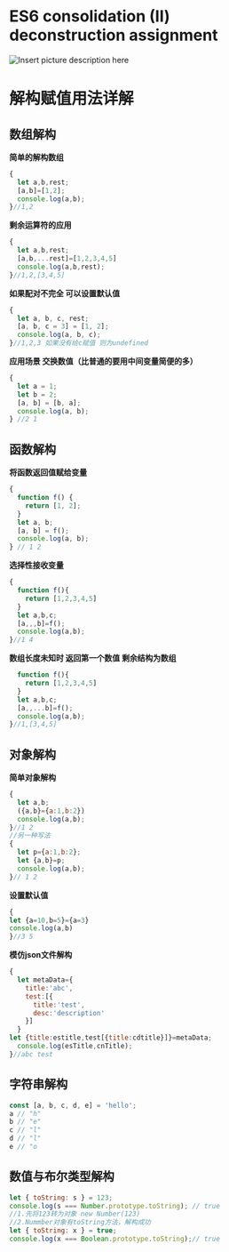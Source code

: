 # ES6 consolidation (II) deconstruction assignment
![Insert picture description here](https://img-blog.csdnimg.cn/20191017121754579.png?x-oss-process=image/watermark,type_ZmFuZ3poZW5naGVpdGk,shadow_10,text_aHR0cHM6Ly9ibG9nLmNzZG4ubmV0L3dlaXhpbl80Mjc2OTU2MQ==,size_16,color_FFFFFF,t_70)<!--more-->
# 解构赋值用法详解


## 数组解构
**简单的解构数组**
```javascript
{
  let a,b,rest;
  [a,b]=[1,2];
  console.log(a,b);
}//1,2
```
**剩余运算符的应用**

```javascript
{
  let a,b,rest;
  [a,b,...rest]=[1,2,3,4,5]
  console.log(a,b,rest);
}//1,2,[3,4,5]
```
**如果配对不完全 可以设置默认值**

```javascript
{
  let a, b, c, rest;
  [a, b, c = 3] = [1, 2];
  console.log(a, b, c); 
}//1,2,3 如果没有给c赋值 则为undefined
```
**应用场景 交换数值（比普通的要用中间变量简便的多）**

```javascript
{
  let a = 1;
  let b = 2;
  [a, b] = [b, a];
  console.log(a, b);
} //2 1
```
## 函数解构
**将函数返回值赋给变量**

```javascript
{
  function f() {
    return [1, 2];
  }
  let a, b;
  [a, b] = f();
  console.log(a, b);
} // 1 2
```
**选择性接收变量**

```javascript
{
  function f(){
    return [1,2,3,4,5]
  }
  let a,b,c;
  [a,,,b]=f();
  console.log(a,b);
}//1 4
```
**数组长度未知时 返回第一个数值 剩余结构为数组**

```javascript
  function f(){
    return [1,2,3,4,5]
  }
  let a,b,c;
  [a,,...b]=f();
  console.log(a,b);
}//1,[3,4,5]
```
## 对象解构
**简单对象解构**

```javascript
{
  let a,b;
  ({a,b}={a:1,b:2})
  console.log(a,b);
}//1 2
//另一种写法
{
  let p={a:1,b:2};
  let {a,b}=p;
  console.log(a,b);
}// 1 2
```
**设置默认值**

```javascript
{
let {a=10,b=5}={a=3}
console.log(a,b)
}//3 5
```
**模仿json文件解构**

```javascript
{
  let metaData={
    title:'abc',
    test:[{
      title:'test',
      desc:'description'
    }]
  }
let {title:estitle,test[{title:cdtitle}]}=metaData;
  console.log(esTitle,cnTitle);
}//abc test

```
## 字符串解构

```javascript
const [a, b, c, d, e] = 'hello';
a // "h"
b // "e"
c // "l"
d // "l"
e // "o
```
## 数值与布尔类型解构

```javascript
let { toString: s } = 123;
console.log(s === Number.prototype.toString); // true
//1.先将123转为对象 new Number(123)
//2.Nummber对象有toString方法，解构成功
let { toString: x } = true;
console.log(x === Boolean.prototype.toString);// true
```
